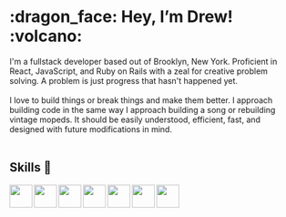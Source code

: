 <h1>:dragon_face: Hey, I’m Drew! :volcano:</h1>
I'm a fullstack developer based out of Brooklyn, New York. Proficient in React, JavaScript, and Ruby on Rails with a zeal for creative problem solving. A problem is just 
progress that hasn't happened yet.
<br><br>
I love to build things or break things and make them better. I approach building code in the same way I approach building a song or rebuilding vintage mopeds. 
It should be easily understood, efficient, fast, and designed with future modifications in mind.
<br><br>

<h2>Skills 🧰</h2>
<img src="https://cdn.jsdelivr.net/gh/devicons/devicon/icons/react/react-original.svg" style='width:40px; height:40px;' align='left'/>
<img src="https://cdn.jsdelivr.net/gh/devicons/devicon/icons/javascript/javascript-original.svg" style='width:40px; height:40px;' align='left'/>
<img src="https://cdn.jsdelivr.net/gh/devicons/devicon/icons/ruby/ruby-plain-wordmark.svg" style='width:40px; height:40px;' align='left'/>
<img src="https://cdn.jsdelivr.net/gh/devicons/devicon/icons/bootstrap/bootstrap-plain-wordmark.svg" style='width:40px; height:40px;' align='left'/>
<img src="https://cdn.jsdelivr.net/gh/devicons/devicon/icons/css3/css3-plain-wordmark.svg" style='width:40px; height:40px;' align='left'/>
<img src="https://cdn.jsdelivr.net/gh/devicons/devicon/icons/firebase/firebase-plain-wordmark.svg" style='width:40px; height:40px;' align='left'/>
<img src="https://cdn.jsdelivr.net/gh/devicons/devicon/icons/html5/html5-plain-wordmark.svg" style='width:40px; height:40px;' align='left'/>



<!---
VandelayUtd/VandelayUtd is a ✨ special ✨ repository because its `README.md` (this file) appears on your GitHub profile.
You can click the Preview link to take a look at your changes.
--->
